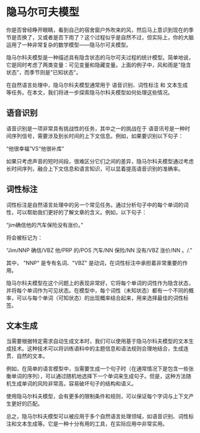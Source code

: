 # 隐马尔可夫模型

你是否曾经睁开眼睛，看到自己的宿舍窗户外吹来的风，然后马上意识到现在的季节是否换了，又或者是否下雨了？这个过程似乎是自然不过，但实际上，你的大脑运用了一种非常复杂的数学模型——隐马尔可夫模型。

隐马尔科夫模型是一种描述具有隐含状态的马尔可夫过程的统计模型。简单地说，它是同时考虑了两类变量：可见变量和隐藏变量。上面的例子中，风和雨是"隐含状态"，而季节则是"已知状态"。

在自然语言处理中，隐马尔科夫模型通常用于 语音识别、词性标注 和 文本生成 等任务。在本文，我们将进一步探索隐马尔科夫模型如何处理这些情况。

## 语音识别

语音识别是一项非常具有挑战性的任务，其中之一的挑战在于 语音讯号是一种时间序列信号，需要涉及到长时间的上下文信息。例如，如果要识别以下句子： 

“他很幸福”VS“他很补库”

如果只考虑声音的短时间段，很难区分它们之间的差异，隐马尔科夫模型通过考虑长时间序列，融合上下文信息和语言知识，可以显着提高语音识别的准确率。

## 词性标注

词性标注是自然语言处理中的另一个常见任务。通过分析句子中的每个单词的词性，可以帮助我们更好的了解文章的含义。例如，以下句子： 

“jim确信他的汽车保险没有涨价。”

将会被标记为：

“Jim/NNP 确信/VBZ 他/PRP 的/POS 汽车/NN 保险/NN 没有/VBZ 涨价/NN 。/.”

其中， "NNP" 是专有名词、"VBZ" 是动词，在词性标注中承担着非常重要的作用。

隐马尔科夫模型在这个问题上的表现非常好，它将每个单词的词性作为隐含状态，并将每个单词作为可见状态。在模型中，每个词性（未知状态）都有一个不同的概率，可以与每个单词（可知状态）的出现概率结合起来，用来选择最佳的词性标签。

## 文本生成

当需要根据特定需求自动生成文本时，我们可以使用基于隐马尔科夫模型的文本生成技术。这种技术可以将训练语料中的主题信息和语法规则合理地结合，生成连贯、自然的文本。

例如，在简单的语言模型中，当需要生成一个句子时（在通常情况下是包含一些张衡单词的序列），可以通过随机地选择下一个单词来生成句子。但是，这种方法随机生成单词的风险非常高，容易破坏句子的结构和语义。

使用隐马尔科夫模型，会有更多的限制条件和规则，可以保证每个字词与上下文产生更好的匹配。

总之，隐马尔科夫模型可以被应用于多个自然语言处理领域，如语音识别、词性标注和文本生成等。它是一种十分有用的工具，在实际应用中非常实用。